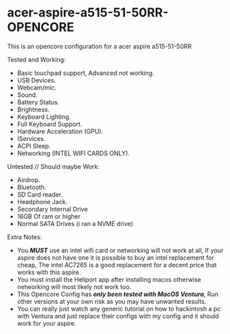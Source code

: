 # acer-aspire-a515-51-50RR-OPENCORE
This is an opencore configuration for a acer aspire a515-51-50RR


Tested and Working:
  -  Basic touchpad support, Advanced not working.
  -  USB Devices.
  -  Webcam/mic.
  -  Sound.
  -  Battery Status.
  -  Brightness.
  -  Keyboard Lighting.
  -  Full Keyboard Support.
  -  Hardware Acceleration (GPU).
  -  IServices.
  -  ACPI Sleep.
  -  Networking (INTEL WIFI CARDS ONLY).

Untested // Should maybe Work:
  -  Airdrop.
  -  Bluetooth.
  -  SD Card reader.
  -  Headphone Jack.
  -  Secondary Internal Drive
  -  16GB Of ram or higher
  -  Normal SATA Drives (i ran a NVME drive)

Extra Notes:
  - You ***MUST*** use an intel wifi card or networking will not work at all, If your aspire does not have one it is possible to buy an intel replacement for cheap, The intel AC7265 is a good replacement for a decent price that works with this aspire. 
  - You must install the Heliport app after installing macos otherwise networking will most likely not work too.
  - This Opencore Config has ***only been tested with MacOS Ventura***, Run other versions at your own risk as you may have unwanted results.
  - You can really just watch any generic tutorial on how to hackintosh a pc with Ventura and just replace their configs with my config and it should work for your aspire.
